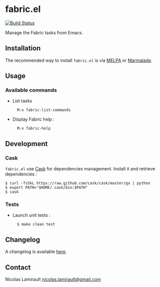 fabric.el
=========

[![Build Status](https://api.travis-ci.org/nlamirault/fabric.el.png?branch=master)](http://travis-ci.org/nlamirault/fabric.el)

Manage the Fabric tasks from Emacs.

## Installation

The recommended way to install ``fabric.el`` is via [MELPA](http://melpa.milkbox.net/) or [Marmalade](http://marmalade-repo.org/).


## Usage

### Available commands

* List tasks

        M-x fabric-list-commands

* Display Fabric help :

		M-x fabric-help


## Development

### Cask

``fabric.el`` use [Cask](https://github.com/cask/cask) for dependencies
management. Install it and retrieve dependencies :

    $ curl -fsSkL https://raw.github.com/cask/cask/master/go | python
	$ export PATH="$HOME/.cask/bin:$PATH"
	$ cask

### Tests

* Launch unit tests :

        $ make clean test

## Changelog

A changelog is available [here](ChangeLog.md).

## Contact

Nicolas Lamirault <nicolas.lamirault@gmail.com>
